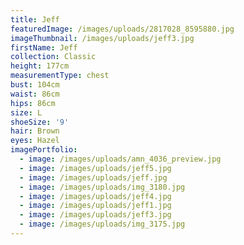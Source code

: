 ```yaml
---
title: Jeff
featuredImage: /images/uploads/2817028_8595880.jpg
imageThumbnail: /images/uploads/jeff3.jpg
firstName: Jeff
collection: Classic
height: 177cm
measurementType: chest
bust: 104cm
waist: 86cm
hips: 86cm
size: L
shoeSize: '9'
hair: Brown
eyes: Hazel
imagePortfolio:
  - image: /images/uploads/amn_4036_preview.jpg
  - image: /images/uploads/jeff5.jpg
  - image: /images/uploads/jeff.jpg
  - image: /images/uploads/img_3180.jpg
  - image: /images/uploads/jeff4.jpg
  - image: /images/uploads/jeff1.jpg
  - image: /images/uploads/jeff3.jpg
  - image: /images/uploads/img_3175.jpg
---
```


